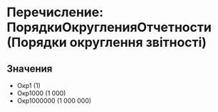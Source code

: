 ﻿# Перечисление: ПорядкиОкругленияОтчетности (Порядки округлення звітності)

## Значения

- Окр1 (1)
- Окр1000 (1 000)
- Окр1000000 (1 000 000)


